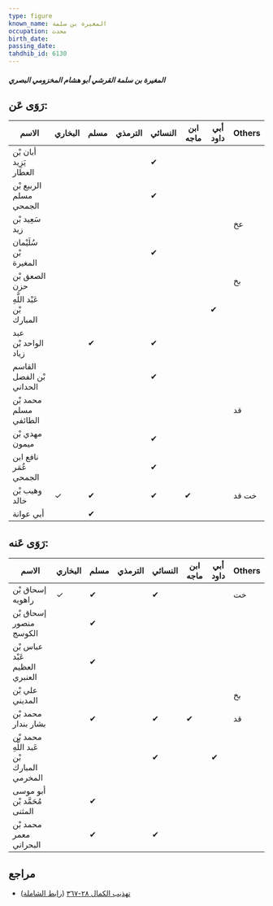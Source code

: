 ```yaml
---
type: figure
known_name: المغيرة بن سلمة
occupation: محدث
birth_date:
passing_date:
tahdhib_id: 6130
---
```

##### المغيرة بن سلمة القرشي أبو هشام المخزومي البصري

## رَوَى عَن:
| الاسم                     | البخاري | مسلم | الترمذي | النسائي | ابن ماجه | أبي داود | Others |
| ------------------------- | ------- | ---- | ------- | ------- | -------- | -------- | ------ |
| أبان بْن يَزِيد العطار    |         |      |         | ✔       |          |          |        |
| الربيع بْن مسلم الجمحي    |         |      |         | ✔       |          |          |        |
| سَعِيد بْن زيد            |         |      |         |         |          |          | عخ     |
| سُلَيْمان بْن المغيرة     |         |      |         | ✔       |          |          |        |
| الصعق بْن حزن             |         |      |         |         |          |          | بخ     |
| عَبْد اللَّهِ بْن المبارك |         |      |         |         |          | ✔        |        |
| عبد الواحد بْن زياد       |         | ✔    |         | ✔       |          |          |        |
| القاسم بْن الفضل الحداني  |         |      |         | ✔       |          |          |        |
| محمد بْن مسلم الطائفي     |         |      |         |         |          |          | قد     |
| مهدي بْن ميمون            |         |      |         | ✔       |          |          |        |
| نافع ابن عُمَر الجمحي     |         |      |         | ✔       |          |          |        |
| وهيب بْن خالد             | ✓       | ✔    |         | ✔       | ✔        |          | خت قد  |
| أبي عوانة                 |         | ✔    |         |         |          |          |        |
## رَوَى عَنه:
| الاسم                                     | البخاري | مسلم | الترمذي | النسائي | ابن ماجه | أبي داود | Others |
| ----------------------------------------- | ------- | ---- | ------- | ------- | -------- | -------- | ------ |
| إسحاق بْن راهويه                          | ✓       | ✔    |         | ✔       |          |          | خت     |
| إسحاق بْن منصور الكوسج                    |         | ✔    |         |         |          |          |        |
| عباس بْن عَبْد العظيم العنبري             |         | ✔    |         |         |          |          |        |
| علي بْن المديني                           |         |      |         |         |          |          | بخ     |
| محمد بْن بشار بندار                       |         | ✔    |         | ✔       | ✔        |          | قد     |
| محمد بْن عَبد اللَّهِ بْن المبارك المخرمي |         |      |         | ✔       |          | ✔        |        |
| أبو موسى مُحَمَّد بْن المثنى              |         | ✔    |         |         |          |          |        |
| محمد بْن معمر البحراني                    |         | ✔    |         | ✔       |          |          |        |
## مراجع
- [تهذيب الكمال ٢٨-٣٦٧](obsidian://open?vault=Tahdhib-al-Kamal&file=Figures/٦١٣٠-المغيرة%20بن%20سلمة%20القرشي%20أبو%20هشام%20المخزومي%20البصري) ([رابط الشاملة](https://shamela.ws/book/3722/15342))